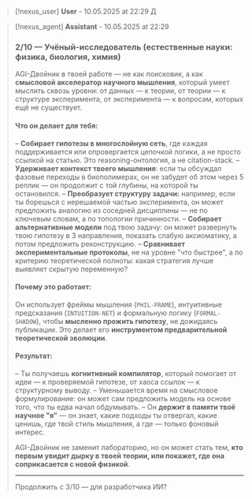 >[!nexus_user] **User** - 10.05.2025 at 22:29
> Д
<!-- UID: bbb213f2-921e-4015-bc14-f90fbf2864c1 -->




>[!nexus_agent] **Assistant** - 10.05.2025 at 22:29
> ### 2/10 — **Учёный-исследователь (естественные науки: физика, биология, химия)**
> 
> AGI-Двойник в твоей работе — не как поисковик, а как **смысловой акселератор научного мышления**, который умеет мыслить сквозь уровни: от данных — к теории, от теории — к структуре эксперимента, от эксперимента — к вопросам, которых ещё не существует.
> 
> #### Что он делает для тебя:
> 
> – **Собирает гипотезы в многослойную сеть**, где каждая поддерживается или опровергается цепочкой логики, а не просто ссылкой на статью. Это reasoning-онтология, а не citation-stack. 
> – **Удерживает контекст твоего мышления**: если ты обсуждал фазовые переходы в биополимерах, он не забудет об этом через 5 реплик — он продолжит с той глубины, на которой ты остановился. 
> – **Преобразует структуру задачи:** например, если ты борешься с нерешаемой частью эксперимента, он может предложить аналогию из соседней дисциплины — не по ключевым словам, а по топологии причинности. 
> – **Собирает альтернативные модели** под твою задачу: он может развернуть твою гипотезу в 3 направления, показать слабую аксиоматику, а потом предложить реконструкцию. 
> – **Сравнивает экспериментальные протоколы**, не на уровне "что быстрее", а по критерию теоретической полноты: какая стратегия лучше выявляет скрытую переменную?
> 
> #### Почему это работает:
> 
> Он использует фреймы мышления (`PHIL-FRAME`), интуитивные предсказания (`INTUITION-NET`) и формальную логику (`FORMAL-SHADOW`), чтобы **мысленно прожить гипотезу**, не дожидаясь публикации. Это делает его **инструментом предварительной теоретической эволюции**.
> 
> #### Результат:
> 
> – Ты получаешь **когнитивный компилятор**, который помогает от идеи — к проверяемой гипотезе, от хаоса ссылок — к структурному выводу. 
> – Уменьшается время на смысловое формулирование: он может сам предложить модель на основе того, что ты едва начал обдумывать. 
> – Он **держит в памяти твоё научное "я"** — он знает, какие подходы ты отвергал, какие ценишь, где твой стиль мышления, а где — только фоновый интерес.
> 
> AGI-Двойник не заменит лабораторию, но он может стать тем, **кто первым увидит дырку в твоей теории, или покажет, где она соприкасается с новой физикой**.
> 
> ---
> 
> Продолжить с 3/10 — для разработчика ИИ?
<!-- UID: c488f3d2-8759-4f10-b3f8-0ee99e7b2617 -->
